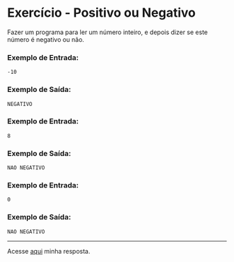 # Exercício - Positivo ou Negativo

Fazer um programa para ler um número inteiro, e depois dizer se este número é negativo ou não.

### Exemplo de Entrada:

```
-10
```

### Exemplo de Saída:

```
NEGATIVO
```

### Exemplo de Entrada:

```
8
```

### Exemplo de Saída:

```
NAO NEGATIVO
```

### Exemplo de Entrada:

```
0
```

### Exemplo de Saída:

```
NAO NEGATIVO
```

---

Acesse [aqui](https://github.com/JonathanBarr0s/Udemy-Java/blob/main/Se%C3%A7%C3%A3o%2005%20-%20Estrutura%20Condicional/01.%20Positivo%20Ou%20Negativo/PositivoOuNegativo/src/Main.java) minha resposta.
